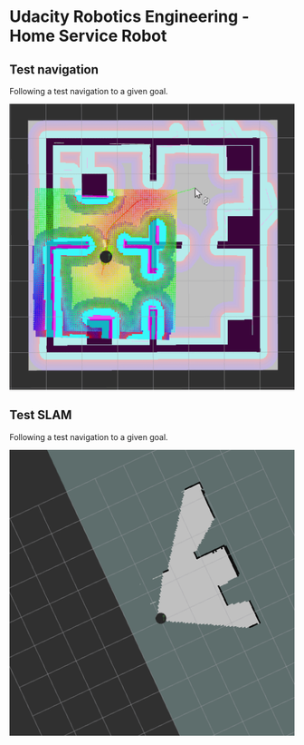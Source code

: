 # Udacity Robotics Engineering - Home Service Robot

## Test navigation
Following a test navigation to a given goal.

![AMCL](AMCL.gif "AMCL")

## Test SLAM
Following a test navigation to a given goal.

![SLAM](SLAM.gif "SLAM")
